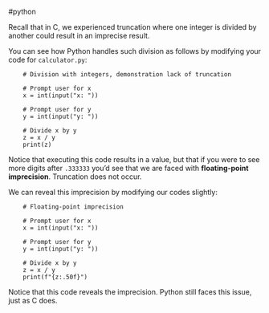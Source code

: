 #python

Recall that in C, we experienced truncation where one integer is divided by another could result in an imprecise result.

You can see how Python handles such division as follows by modifying your code for `calculator.py`:

```
    # Division with integers, demonstration lack of truncation
    
    # Prompt user for x
    x = int(input("x: "))
    
    # Prompt user for y
    y = int(input("y: "))
    
    # Divide x by y
    z = x / y
    print(z)
```

Notice that executing this code results in a value, but that if you were to see more digits after `.333333` you’d see that we are faced with __floating-point imprecision__. Truncation does not occur.

We can reveal this imprecision by modifying our codes slightly:
```
    # Floating-point imprecision
    
    # Prompt user for x
    x = int(input("x: "))
    
    # Prompt user for y
    y = int(input("y: "))
    
    # Divide x by y
    z = x / y
    print(f"{z:.50f}")
```

Notice that this code reveals the imprecision. Python still faces this issue, just as C does.
